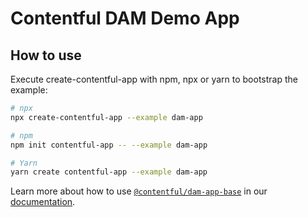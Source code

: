 # Contentful DAM Demo App

## How to use

Execute create-contentful-app with npm, npx or yarn to bootstrap the example:

```bash
# npx
npx create-contentful-app --example dam-app

# npm
npm init contentful-app -- --example dam-app

# Yarn
yarn create contentful-app --example dam-app
```

Learn more about how to use [`@contentful/dam-app-base`](https://www.npmjs.com/package/@contentful/dam-app-base) in our [documentation](https://www.contentful.com/developers/docs/extensibility/app-framework/libraries/).
